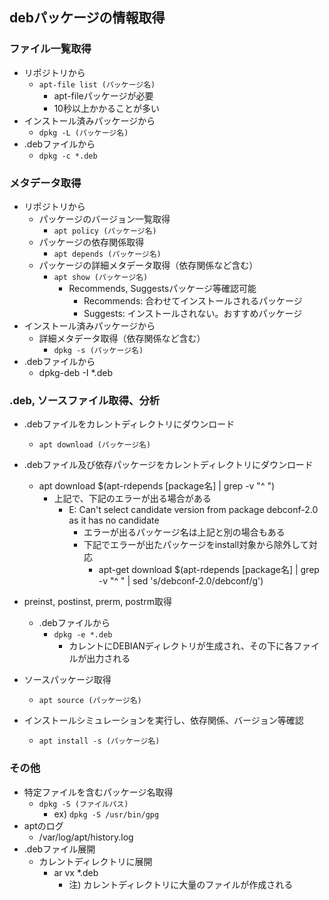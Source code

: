 ## debパッケージの情報取得

### ファイル一覧取得

* リポジトリから
    * `apt-file list (パッケージ名)`
        * apt-fileパッケージが必要
        * 10秒以上かかることが多い
* インストール済みパッケージから
    * `dpkg -L (パッケージ名)`
* .debファイルから
    * `dpkg -c *.deb`

### メタデータ取得

* リポジトリから
    * パッケージのバージョン一覧取得
        * `apt policy (パッケージ名)`
    * パッケージの依存関係取得
        * `apt depends (パッケージ名)`
    * パッケージの詳細メタデータ取得（依存関係など含む）
        * `apt show (パッケージ名)`
            * Recommends, Suggestsパッケージ等確認可能
                * Recommends: 合わせてインストールされるパッケージ
                * Suggests: インストールされない。おすすめパッケージ
* インストール済みパッケージから
    * 詳細メタデータ取得（依存関係など含む）
        * `dpkg -s (パッケージ名)`
* .debファイルから
    * dpkg-deb -I *.deb

### .deb, ソースファイル取得、分析

* .debファイルをカレントディレクトリにダウンロード
    * `apt download (パッケージ名)`
* .debファイル及び依存パッケージをカレントディレクトリにダウンロード
    * apt download $(apt-rdepends [package名] | grep -v "^ ")
        * 上記で、下記のエラーが出る場合がある
            * E: Can't select candidate version from package debconf-2.0 as it has no candidate
                * エラーが出るパッケージ名は上記と別の場合もある
                * 下記でエラーが出たパッケージをinstall対象から除外して対応
                    * apt-get download $(apt-rdepends [package名] | grep -v "^ " | sed 's/debconf-2.0/debconf/g')

* preinst, postinst, prerm, postrm取得
    * .debファイルから
        * `dpkg -e *.deb`
            * カレントにDEBIANディレクトリが生成され、その下に各ファイルが出力される
* ソースパッケージ取得
    * `apt source (パッケージ名)`
* インストールシミュレーションを実行し、依存関係、バージョン等確認
    * `apt install -s (パッケージ名)`

### その他

* 特定ファイルを含むパッケージ名取得
    * `dpkg -S (ファイルパス)`
        * ex) `dpkg -S /usr/bin/gpg`
* aptのログ
    * /var/log/apt/history.log
* .debファイル展開
    * カレントディレクトリに展開
        * ar vx *.deb
            * 注) カレントディレクトリに大量のファイルが作成される